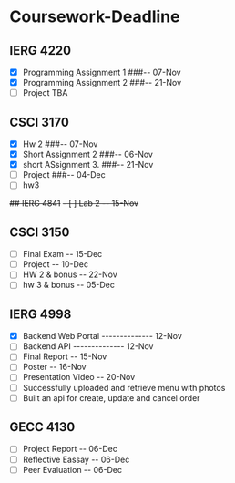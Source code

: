 # Coursework-Deadline

## IERG 4220
- [x] Programming Assignment 1 ###-- 07-Nov
- [x] Programming Assignment 2 ###-- 21-Nov
- [ ] Project TBA

## CSCI 3170
- [x] Hw 2                    ###-- 07-Nov
- [x] Short Assignment 2      ###-- 06-Nov
- [x] short ASsignment 3.     ###-- 21-Nov
- [ ] Project                 ###-- 04-Dec
- [ ] hw3

~~## IERG 4841~~
~~- [ ] Lab 2                   -- 15-Nov~~

## CSCI 3150
- [ ] Final Exam              -- 15-Dec
- [ ] Project                 -- 10-Dec
- [ ] HW 2 & bonus            -- 22-Nov
- [ ] hw 3 & bonus            -- 05-Dec

## IERG 4998
- [x] Backend Web Portal      -------------- 12-Nov
- [ ] Backend API             -------------- 12-Nov
- [ ] Final Report            -- 15-Nov
- [ ] Poster                  -- 16-Nov
- [ ] Presentation Video      -- 20-Nov
- [ ] Successfully uploaded and retrieve menu with photos
- [ ] Built an api for create, update and cancel order

## GECC 4130
- [ ] Project Report          -- 06-Dec
- [ ] Reflective Eassay       -- 06-Dec
- [ ] Peer Evaluation         -- 06-Dec
